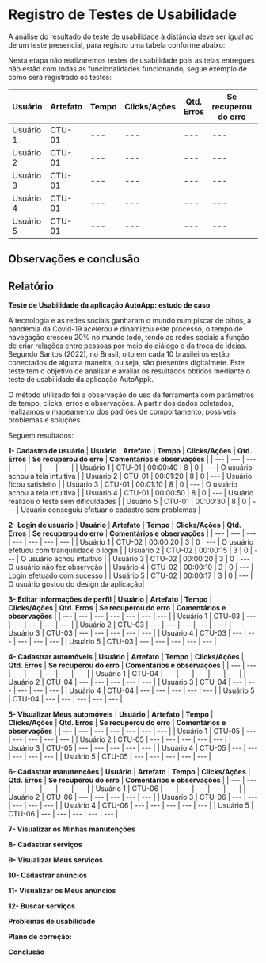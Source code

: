 # Registro de Testes de Usabilidade

A análise do resultado do teste de usabilidade à distância deve ser igual ao de um teste presencial, para registro uma tabela conforme abaixo:

Nesta etapa não realizaremos testes de usabilidade pois as telas entregues não estão com todas as funcionalidades funcionando, segue exemplo de como será registrado os testes:

| **Usuário** 	| **Artefato** 	| **Tempo** | **Clicks/Ações** | **Qtd. Erros** | **Se recuperou do erro** | **Comentários e observações** |
| --- 	| --- 	| --- | ---  | --- | --- | --- |
| Usuário 1	| CTU-01 	| --- | --- | --- | --- | --- |
| Usuário 2 | CTU-01 	| --- | --- | --- | --- | --- |
| Usuário 3	| CTU-01	| --- | --- | --- | --- | --- |
| Usuário 4	| CTU-01 	| --- | --- | --- | --- | --- |
| Usuário 5	| CTU-01  | --- | --- | --- | --- | --- |

<h2>Observações e conclusão</h2>


<h2>Relatório</h2>

**Teste de Usabilidade da aplicação AutoApp: estudo de caso**

A tecnologia e as redes sociais ganharam o mundo num piscar de olhos, a pandemia da Covid-19 acelerou e dinamizou este processo, o tempo de navegação cresceu 20% no mundo todo, tendo as redes sociais a função de criar relações entre pessoas por meio do diálogo e da troca de ideias. Segundo Santos (2022), no Brasil, oito em cada 10 brasileiros estão conectados de alguma maneira, ou seja, são presentes digitalmete. Este teste tem o objetivo de analisar e avaliar os resultados obtidos mediante o teste de usabilidade da aplicação AutoAppk.

O método utilizado foi a observação do uso da ferramenta com parâmetros de tempo, clicks, erros e observações. A partir dos dados coletados, realizamos o mapeamento dos padrões de comportamento, possíveis problemas e soluções.

Seguem resultados:

**1-	Cadastro de usuário**
| **Usuário** 	| **Artefato** 	| **Tempo** | **Clicks/Ações** | **Qtd. Erros** | **Se recuperou do erro** | **Comentários e observações** |
| --- 	| --- 	| --- | ---  | --- | --- | --- |
| Usuário 1	| CTU-01 	| 00:00:40 | 8 | 0 | --- | O usuário achou a tela intuitiva |
| Usuário 2 | CTU-01 	| 00:01:20 | 8 | 0 | --- | Usuário ficou satisfeito |
| Usuário 3	| CTU-01	| 00:01:10 | 8 | 0 | --- | O usuário achou a tela intuitiva |
| Usuário 4	| CTU-01 	| 00:00:50 | 8 | 0 | --- | Usuário realizou o teste sem dificuldades |
| Usuário 5	| CTU-01  | 00:00:30 | 8 | 0 | --- | Usuário conseguiu efetuar o cadastro sem problemas |

**2-	Login de usuário**
| **Usuário** 	| **Artefato** 	| **Tempo** | **Clicks/Ações** | **Qtd. Erros** | **Se recuperou do erro** | **Comentários e observações** |
| --- 	| --- 	| --- | ---  | --- | --- | --- |
| Usuário 1	| CTU-02 	| 00:00:20 | 3 | 0 | --- | O usuário efetuou com tranquilidade o login |
| Usuário 2 | CTU-02 	| 00:00:15 | 3 | 0 | --- | O usuário achou intuitivo |
| Usuário 3	| CTU-02	| 00:00:20 | 3 | 0 | --- | O usuário não fez observção |
| Usuário 4	| CTU-02 	| 00:00:10 | 3 | 0 | --- | Login efetuado com sucesso |
| Usuário 5	| CTU-02  | 00:00:17 | 3 | 0 | --- | O usuário gostou do design da aplicação|

**3-	Editar informações de perfil**
| **Usuário** 	| **Artefato** 	| **Tempo** | **Clicks/Ações** | **Qtd. Erros** | **Se recuperou do erro** | **Comentários e observações** |
| --- 	| --- 	| --- | ---  | --- | --- | --- |
| Usuário 1	| CTU-03 	| --- | --- | --- | --- | --- |
| Usuário 2 | CTU-03 	| --- | --- | --- | --- | --- |
| Usuário 3	| CTU-03	| --- | --- | --- | --- | --- |
| Usuário 4	| CTU-03 	| --- | --- | --- | --- | --- |
| Usuário 5	| CTU-03  | --- | --- | --- | --- | --- |

**4-	Cadastrar automóveis**
| **Usuário** 	| **Artefato** 	| **Tempo** | **Clicks/Ações** | **Qtd. Erros** | **Se recuperou do erro** | **Comentários e observações** |
| --- 	| --- 	| --- | ---  | --- | --- | --- |
| Usuário 1	| CTU-04 	| --- | --- | --- | --- | --- |
| Usuário 2 | CTU-04 	| --- | --- | --- | --- | --- |
| Usuário 3	| CTU-04	| --- | --- | --- | --- | --- |
| Usuário 4	| CTU-04 	| --- | --- | --- | --- | --- |
| Usuário 5	| CTU-04  | --- | --- | --- | --- | --- |

**5-	Visualizar Meus automóveis**
| **Usuário** 	| **Artefato** 	| **Tempo** | **Clicks/Ações** | **Qtd. Erros** | **Se recuperou do erro** | **Comentários e observações** |
| --- 	| --- 	| --- | ---  | --- | --- | --- |
| Usuário 1	| CTU-05 	| --- | --- | --- | --- | --- |
| Usuário 2 | CTU-05 	| --- | --- | --- | --- | --- |
| Usuário 3	| CTU-05	| --- | --- | --- | --- | --- |
| Usuário 4	| CTU-05 	| --- | --- | --- | --- | --- |
| Usuário 5	| CTU-05  | --- | --- | --- | --- | --- |

**6-	Cadastrar manutenções**
| **Usuário** 	| **Artefato** 	| **Tempo** | **Clicks/Ações** | **Qtd. Erros** | **Se recuperou do erro** | **Comentários e observações** |
| --- 	| --- 	| --- | ---  | --- | --- | --- |
| Usuário 1	| CTU-06 	| --- | --- | --- | --- | --- |
| Usuário 2 | CTU-06 	| --- | --- | --- | --- | --- |
| Usuário 3	| CTU-06	| --- | --- | --- | --- | --- |
| Usuário 4	| CTU-06 	| --- | --- | --- | --- | --- |
| Usuário 5	| CTU-06  | --- | --- | --- | --- | --- |

**7-	Visualizar os Minhas manutenções**

**8-	Cadastrar serviços**

**9-	Visualizar Meus serviços**

**10-	Cadastrar anúncios**

**11-	Visualizar os Meus anúncios**

**12-	Buscar serviços**


**Problemas de usabilidade** 


**Plano de correção:**


**Conclusão**

